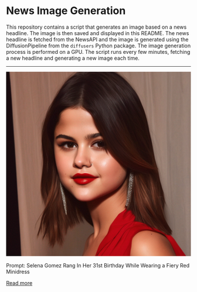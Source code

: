 # News Image Generation
This repository contains a script that generates an image based on a news headline. The image is then saved and displayed in this README.
The news headline is fetched from the NewsAPI and the image is generated using the DiffusionPipeline from the `diffusers` Python package. The image generation process is performed on a GPU.
The script runs every few minutes, fetching a new headline and generating a new image each time.

---

![Generated Image](image.png)

Prompt: Selena Gomez Rang In Her 31st Birthday While Wearing a Fiery Red Minidress

[Read more](https://www.instyle.com/selena-gomez-fiery-red-minidress-31st-birthday-party-7564405)